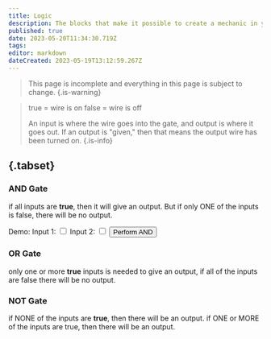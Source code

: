 ```yaml
---
title: Logic
description: The blocks that make it possible to create a mechanic in your world
published: true
date: 2023-05-20T11:34:30.719Z
tags: 
editor: markdown
dateCreated: 2023-05-19T13:12:59.267Z
---
```


> This page is incomplete and everything in this page is subject to change.
{.is-warning}

> true = wire is on
> false = wire is off
> 
> An input is where the wire goes into the gate, and output is where it goes out. If an output is "given," then that means the output wire has been turned on.
{.is-info}

## {.tabset}

### AND Gate
if all inputs are **true**, then it will give an output. But if only ONE of the inputs is false, there will be no output.

Demo:
<label class="input" for="input1">Input 1:</label>
<input type="checkbox" id="input1" class="input">
<label class="input" for="input2">Input 2:</label>
<input type="checkbox" id="input2" class="input">
<button class="button" onclick="performAND()">Perform AND</button>
<p id="result"></p>

### OR Gate
only one or more **true** inputs is needed to give an output, if all of the inputs are false there will be no output.

### NOT Gate
if NONE of the inputs are **true**, then there will be an output. if ONE or MORE of the inputs are true, then there will be an output.